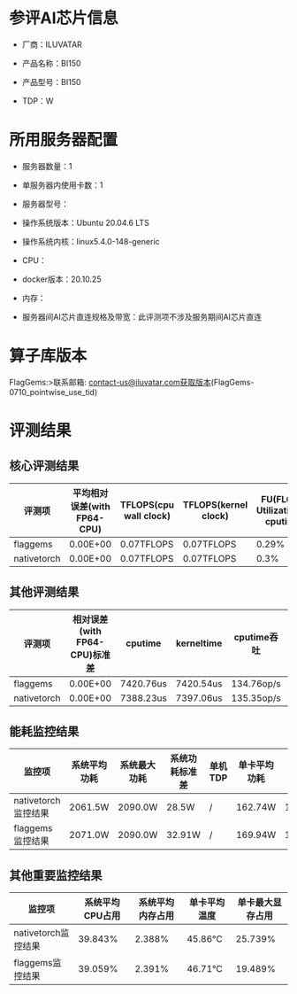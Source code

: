 # 参评AI芯片信息

* 厂商：ILUVATAR

* 产品名称：BI150
* 产品型号：BI150
* TDP：W

# 所用服务器配置

* 服务器数量：1


* 单服务器内使用卡数：1
* 服务器型号：
* 操作系统版本：Ubuntu 20.04.6 LTS
* 操作系统内核：linux5.4.0-148-generic
* CPU：
* docker版本：20.10.25
* 内存：
* 服务器间AI芯片直连规格及带宽：此评测项不涉及服务期间AI芯片直连

# 算子库版本
FlagGems:>联系邮箱: contact-us@iluvatar.com获取版本(FlagGems-0710_pointwise_use_tid)

# 评测结果

## 核心评测结果

| 评测项  | 平均相对误差(with FP64-CPU) | TFLOPS(cpu wall clock) | TFLOPS(kernel clock) | FU(FLOPS Utilization)-cputime | FU-kerneltime |
| ---- | -------------- | -------------- | ------------ | ------ | ----- |
| flaggems | 0.00E+00    | 0.07TFLOPS       | 0.07TFLOPS        | 0.29% | 0.29% |
| nativetorch | 0.00E+00    | 0.07TFLOPS      | 0.07TFLOPS      | 0.3%      | 0.3%    |

## 其他评测结果

| 评测项  | 相对误差(with FP64-CPU)标准差 | cputime | kerneltime | cputime吞吐 | kerneltime吞吐 | 无预热时延 | 预热后时延 |
| ---- | -------------- | -------------- | ------------ | ------------ | -------------- | -------------- | ------------ |
| flaggems | 0.00E+00    | 7420.76us       | 7420.54us        | 134.76op/s | 134.76op/s | 234488.25us | 7949.36us |
| nativetorch | 0.00E+00    | 7388.23us       | 7397.06us        | 135.35op/s | 135.19op/s | 7658.95us | 7594.52us |

## 能耗监控结果

| 监控项  | 系统平均功耗  | 系统最大功耗  | 系统功耗标准差 | 单机TDP | 单卡平均功耗 | 单卡最大功耗 | 单卡功耗标准差 | 单卡TDP |
| ---- | ------- | ------- | ------- | ----- | ------------ | ------------ | ------------- | ----- |
| nativetorch监控结果 | 2061.5W | 2090.0W | 28.5W   | /     | 162.74W       | 163.0W      | 2.21W        | 350W  |
| flaggems监控结果 | 2071.0W | 2090.0W | 32.91W   | /     | 169.94W       | 170.0W      | 0.23W        | 350W  |

## 其他重要监控结果

| 监控项  | 系统平均CPU占用 | 系统平均内存占用 | 单卡平均温度 | 单卡最大显存占用 |
| ---- | --------- | -------- | ------------ | -------------- |
| nativetorch监控结果 | 39.843%    | 2.388%   | 45.86°C       | 25.739%        |
| flaggems监控结果 | 39.059%    | 2.391%   | 46.71°C       | 19.489%        |